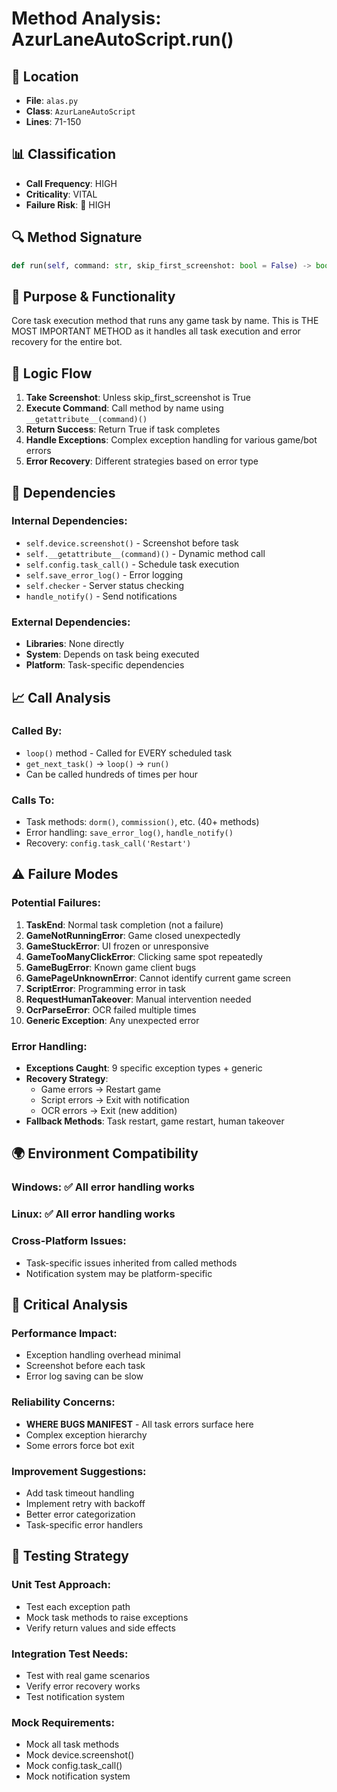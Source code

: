 # Method Analysis: AzurLaneAutoScript.run()

## **📍 Location**
- **File**: `alas.py`
- **Class**: `AzurLaneAutoScript`
- **Lines**: 71-150

## **📊 Classification**
- **Call Frequency**: HIGH
- **Criticality**: VITAL
- **Failure Risk**: 🔴 HIGH

## **🔍 Method Signature**
```python
def run(self, command: str, skip_first_screenshot: bool = False) -> bool:
```

## **📖 Purpose & Functionality**
Core task execution method that runs any game task by name. This is THE MOST IMPORTANT METHOD as it handles all task execution and error recovery for the entire bot.

## **🔄 Logic Flow**
1. **Take Screenshot**: Unless skip_first_screenshot is True
2. **Execute Command**: Call method by name using `__getattribute__(command)()`
3. **Return Success**: Return True if task completes
4. **Handle Exceptions**: Complex exception handling for various game/bot errors
5. **Error Recovery**: Different strategies based on error type

## **🔗 Dependencies**
### **Internal Dependencies**:
- `self.device.screenshot()` - Screenshot before task
- `self.__getattribute__(command)()` - Dynamic method call
- `self.config.task_call()` - Schedule task execution
- `self.save_error_log()` - Error logging
- `self.checker` - Server status checking
- `handle_notify()` - Send notifications

### **External Dependencies**:
- **Libraries**: None directly
- **System**: Depends on task being executed
- **Platform**: Task-specific dependencies

## **📈 Call Analysis**
### **Called By**:
- `loop()` method - Called for EVERY scheduled task
- `get_next_task()` → `loop()` → `run()`
- Can be called hundreds of times per hour

### **Calls To**:
- Task methods: `dorm()`, `commission()`, etc. (40+ methods)
- Error handling: `save_error_log()`, `handle_notify()`
- Recovery: `config.task_call('Restart')`

## **⚠️ Failure Modes**
### **Potential Failures**:
1. **TaskEnd**: Normal task completion (not a failure)
2. **GameNotRunningError**: Game closed unexpectedly
3. **GameStuckError**: UI frozen or unresponsive
4. **GameTooManyClickError**: Clicking same spot repeatedly
5. **GameBugError**: Known game client bugs
6. **GamePageUnknownError**: Cannot identify current game screen
7. **ScriptError**: Programming error in task
8. **RequestHumanTakeover**: Manual intervention needed
9. **OcrParseError**: OCR failed multiple times
10. **Generic Exception**: Any unexpected error

### **Error Handling**:
- **Exceptions Caught**: 9 specific exception types + generic
- **Recovery Strategy**: 
  - Game errors → Restart game
  - Script errors → Exit with notification
  - OCR errors → Exit (new addition)
- **Fallback Methods**: Task restart, game restart, human takeover

## **🌍 Environment Compatibility**
### **Windows**: ✅ All error handling works
### **Linux**: ✅ All error handling works
### **Cross-Platform Issues**: 
- Task-specific issues inherited from called methods
- Notification system may be platform-specific

## **🚨 Critical Analysis**
### **Performance Impact**: 
- Exception handling overhead minimal
- Screenshot before each task
- Error log saving can be slow

### **Reliability Concerns**: 
- **WHERE BUGS MANIFEST** - All task errors surface here
- Complex exception hierarchy
- Some errors force bot exit

### **Improvement Suggestions**: 
- Add task timeout handling
- Implement retry with backoff
- Better error categorization
- Task-specific error handlers

## **🔧 Testing Strategy**
### **Unit Test Approach**: 
- Test each exception path
- Mock task methods to raise exceptions
- Verify return values and side effects

### **Integration Test Needs**: 
- Test with real game scenarios
- Verify error recovery works
- Test notification system

### **Mock Requirements**: 
- Mock all task methods
- Mock device.screenshot()
- Mock config.task_call()
- Mock notification system